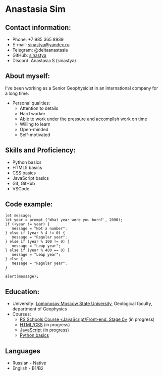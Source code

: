 # Anastasia Sim

## Contact information:

- Phone: +7 985 365 8939
- E-mail: sinastya@yandex.ru
- Telegram: @deltaanastasia
- GitHub: [sinastya](https://github.com/sinastya)
- Discord: Anastasia S (sinastya)

## About myself:

I’ve been working as a Senior Geophysicist in an international company for a long time.

- Personal qualities:
  - Attention to details
  - Hard worker
  - Able to work under the pressure and accomplish work on time
  - Willing to learn
  - Open-minded
  - Self-motivated

## Skills and Proficiency:

- Python basics
- HTML5 basics
- CSS basics
- JavaScript basics
- Git, GitHub
- VSCode

## Code example:

```
let message;
let year = prompt ('What year were you born?', 2000);
if (+year != year) {
   message = "Not a number";
} else if (year % 4 != 0) {
   message = "Regular year";
} else if (year % 100 != 0) {
   message = "Leap year";
} else if (year % 400 == 0) {
   message = "Leap year";
} else {
   message = "Regular year";
}

alert(message);
```

## Education:

- University: [Lomonosov Moscow State University](https://www.msu.ru/index.php), Geological faculty, department of Geophysics
- Courses:
  - [RS Schools Course «JavaScript/Front-end. Stage 0»](https://github.com/rolling-scopes-school/tasks/tree/master/stage0) (in progress)
  - [HTML/CSS](https://stepik.org/course/82108/syllabus) (in progress)
  - [JavaScript](https://learn.javascript.ru/js) (in progress)
  - [Python basics](https://stepik.org/course/67/syllabus)

## Languages

- Russian - Native
- English - B1/B2
